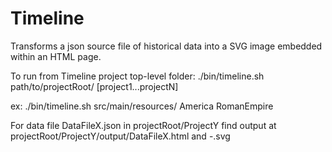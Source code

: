 # Timeline
Transforms a json source file of historical data into a SVG image embedded within an HTML page.

To run from Timeline project top-level folder:
  ./bin/timeline.sh path/to/projectRoot/ [project1...projectN]

ex: ./bin/timeline.sh src/main/resources/ America RomanEmpire

For data file DataFileX.json in projectRoot/ProjectY find output at projectRoot/ProjectY/output/DataFileX.html and -.svg
